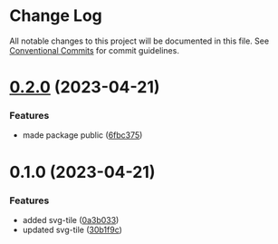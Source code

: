 # Change Log

All notable changes to this project will be documented in this file.
See [Conventional Commits](https://conventionalcommits.org) for commit guidelines.

# [0.2.0](https://github.com/mitchallen/drawing-kit/compare/@mitchallen/svg-tile@0.1.0...@mitchallen/svg-tile@0.2.0) (2023-04-21)


### Features

* made package public ([6fbc375](https://github.com/mitchallen/drawing-kit/commit/6fbc375f94c7407bf87e049d0bb6fe227f5cc2ec))





# 0.1.0 (2023-04-21)


### Features

* added svg-tile ([0a3b033](https://github.com/mitchallen/drawing-kit/commit/0a3b033c32073f8a5fed20b3cc725cf74ccdcfb6))
* updated svg-tile ([30b1f9c](https://github.com/mitchallen/drawing-kit/commit/30b1f9ccaa9b4c32de8856a611e91def044e703e))
